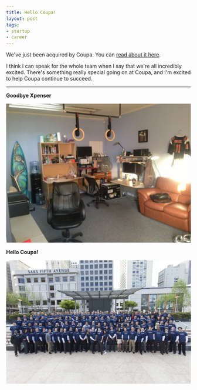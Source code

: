 ```yaml
---
title: Hello Coupa!
layout: post
tags: 
- startup
- career
---
```


We've just been acquired by Coupa. You can [read about it here](http://bit.ly/XQq6aK).

I think I can speak for the whole team when I say that we're all incredibly excited. There's something really special going on at Coupa, and I'm excited to help Coupa continue to succeed.

---

**Goodbye Xpenser**

![Goodbye Xpenser!](/images/xpenseroffice.jpg)


**Hello Coupa!**

![Hello Coupa!](/images/Coupa2013.jpg)